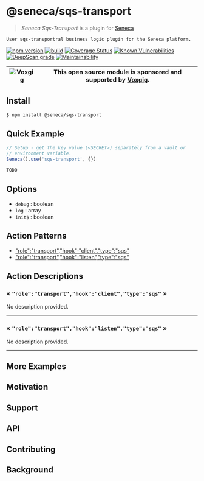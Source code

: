 # @seneca/sqs-transport

> _Seneca Sqs-Transport_ is a plugin for [Seneca](http://senecajs.org)

    User sqs-transportral business logic plugin for the Seneca platform.

[![npm version](https://img.shields.io/npm/v/@seneca/sqs-transport.svg)](https://npmjs.com/package/@seneca/sqs-transport)
[![build](https://github.com/senecajs/seneca-sqs-transport/actions/workflows/build.yml/badge.svg)](https://github.com/senecajs/seneca-sqs-transport/actions/workflows/build.yml)
[![Coverage Status](https://coveralls.io/repos/github/senecajs/seneca-sqs-transport/badge.svg?branch=main)](https://coveralls.io/github/senecajs/seneca-sqs-transport?branch=main)
[![Known Vulnerabilities](https://snyk.io/test/github/senecajs/seneca-sqs-transport/badge.svg)](https://snyk.io/test/github/senecajs/seneca-sqs-transport)
[![DeepScan grade](https://deepscan.io/api/teams/5016/projects/20872/branches/581541/badge/grade.svg)](https://deepscan.io/dashboard#view=project&tid=5016&pid=20872&bid=581541)
[![Maintainability](https://api.codeclimate.com/v1/badges/8242b80adb8acb685afd/maintainability)](https://codeclimate.com/github/senecajs/seneca-sqs-transport/maintainability)

| ![Voxgig](https://www.voxgig.com/res/img/vgt01r.png) | This open source module is sponsored and supported by [Voxgig](https://www.voxgig.com). |
| ---------------------------------------------------- | --------------------------------------------------------------------------------------- |

## Install

```sh
$ npm install @seneca/sqs-transport
```

## Quick Example

```js
// Setup - get the key value (<SECRET>) separately from a vault or
// environment variable.
Seneca().use('sqs-transport', {})

TODO
```

<!--START:options-->


## Options

* `debug` : boolean
* `log` : array
* `init$` : boolean


<!--END:options-->

<!--START:action-list-->


## Action Patterns

* ["role":"transport","hook":"client","type":"sqs"](#-roletransporthookclienttypesqs-)
* ["role":"transport","hook":"listen","type":"sqs"](#-roletransporthooklistentypesqs-)


<!--END:action-list-->

<!--START:action-desc-->


## Action Descriptions

### &laquo; `"role":"transport","hook":"client","type":"sqs"` &raquo;

No description provided.



----------
### &laquo; `"role":"transport","hook":"listen","type":"sqs"` &raquo;

No description provided.



----------


<!--END:action-desc-->

## More Examples

## Motivation

## Support

## API

## Contributing

## Background
